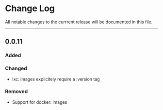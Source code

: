 # Change Log

All notable changes to the currrent release will be documented in this file.

---

## 0.0.11

### Added


### Changed

- lxc: images explicitely require a :version tag

### Removed

- Support for docker: images
